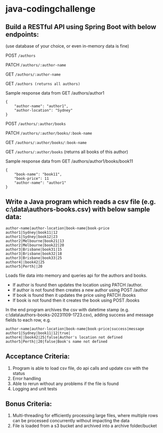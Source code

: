 # java-codingchallenge

## Build a RESTful API using Spring Boot with below endpoints:
(use database of your choice, or even in-memory data is fine)

POST `/authors`

PATCH `/authors/:author-name`

GET `/authors/:author-name`

GET `/authors (returns all authors)`

Sample response data from GET /authors/author1
```
{
	"author-name": "author1",
	"author-location": "Sydney"
}
```

POST `/authors/:author/books`

PATCH `/authors/:author/books/:book-name`

GET `/authors/:author/books/:book-name`

GET `/authors/:author/books` (returns all books of this author)

Sample response data from GET /authors/author1/books/book11
```
{
	"book-name": "book11",
	"book-price": 11
	"author-name": "author1"
}
```

## Write a Java program which reads a csv file (e.g. c:\data\authors-books.csv) with below sample data:

```
author-name|author-location|book-name|book-price
author1|Sydney|book11|12
author1|Sydney|book12|23
author2|Melbourne|book21|13
author2|Melbourne|book22|20
author3|Brisbane|book31|15
author3|Brisbane|book32|18
author3|Brisbane|book33|25
author4||book42|25
author5|Perth||20
```


Loads file data into memory and queries api for the authors and books.

- If author is found then updates the location using PATCH /author.
- If author is not found then creates a new author using POST /author
- If book is found then it updates the price using PATCH /books
- If book is not found then it creates the book using POST /books

In the end program archives the csv with datetime stamp (e.g. c:\data\authors-books-20231109-1723.csv), adding success and message fields to each row, e.g.

```
author-name|author-location|book-name|book-price|success|message
author1|Sydney|book11|12|true|
author4||book42|25|false|Author's location not defined
author5|Perth||20|false|Book's name not defined
```

## Acceptance Criteria:
1. Program is able to load csv file, do api calls and update csv with the status
2. Error handling
3. Able to rerun without any problems if the file is found
4. Logging and unit tests

## Bonus Criteria:
1. Multi-threading for efficiently processing large files, where multiple rows can be processed concurrently without impacting the data
2. File is loaded from a s3 bucket and archived into a archive folder/bucket
